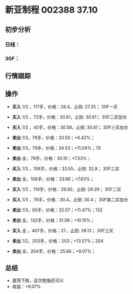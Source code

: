 # 新亚制程 002388 37.10
## 初步分析
### 日线：
  
### 30F：
  
## 行情跟踪
  
## 操作
  - **买入** 1/3 ，117手，价格：28.4，止损: 27.25； 30F一买
  - **买入** 1/3 ，72手，价格：30.61，止损: 30.61； 30F二买加仓 
  - **买入** 1/3 ，40手，价格：30.58，止损: 30.61； 30F三买加仓 
  - **卖出** 1/3，79手，价格：33.50；+9.42%；
  - **卖出** 1/3，79手，价格：34.53；+11.04%；79
  - **卖出** 全，79手，价格：30.10；+7.53%；

  - **买入** 1/3 ，106手，价格：33.55，止损: 32.8； 30F三买
  - **卖出** 全，106手，价格：33.66；+7.63%；

  - **买入** 1/3 ，119手，价格：29.92，止损: 29.29； 30F二买
  - **买入** 1/3 ，78手，价格：30.4，止损: 30.4； 30F类二买加仓
  - **卖出** 1/3，65手，价格：32.07；+11.47%；132
  - **卖出** 全，132手，价格：31.08；+10.15%；

  - **买入** 全 ，407手，价格：27，止损: 26.13； 30F三买
  - **卖出** 1/2，203手，价格：203；+13.57%；204
  - **卖出** 全，204手，价格：25.66；+9.07%；


## 总结
  - 震荡下跌，这次勉强还可以
  - 收益：+9.07%